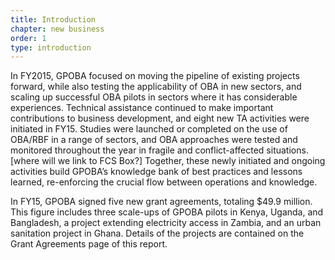 ```yaml
---
title: Introduction
chapter: new business
order: 1
type: introduction
---
```


In FY2015, GPOBA focused on moving the pipeline of existing projects forward, while also testing the applicability of OBA in new sectors, and scaling up successful OBA pilots in sectors where it has considerable experiences. Technical assistance continued to make important contributions to business development, and eight new TA activities were initiated in FY15. Studies were launched or completed on the use of OBA/RBF in a range of sectors, and OBA approaches were tested and monitored throughout the year in fragile and conflict-affected situations. [where will we link to FCS Box?] Together, these newly initiated and ongoing activities build GPOBA’s knowledge bank of best practices and lessons learned, re-enforcing the crucial flow between operations and knowledge.

In FY15, GPOBA signed five new grant agreements, totaling $49.9 million. This figure includes three scale-ups of GPOBA pilots in Kenya, Uganda, and Bangladesh, a project extending electricity access in Zambia, and an urban sanitation project in Ghana. Details of the projects are contained on the Grant Agreements page of this report.
